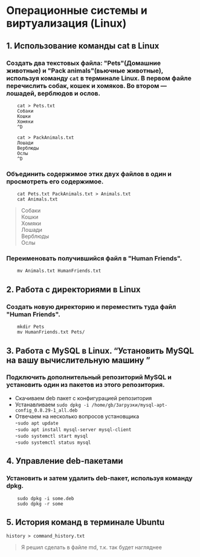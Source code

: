 # Операционные системы и виртуализация (Linux)

## 1. Использование команды cat в Linux

### Создать два текстовых файла: "Pets"(Домашние животные) и "Pack animals"(вьючные животные), используя команду `cat` в терминале Linux. В первом файле перечислить собак, кошек и хомяков. Во втором — лошадей, верблюдов и ослов.

```
    cat > Pets.txt
    Собаки
    Кошки
    Хомяки
    ^D
```

```
    cat > PackAnimals.txt
    Лошади
    Верблюды
    Ослы
    ^D
```

### Объединить содержимое этих двух файлов в один и просмотреть его содержимое.

```
    cat Pets.txt PackAnimals.txt > Animals.txt
    cat Animals.txt
```

> Собаки  
> Кошки  
> Хомяки  
> Лошади  
> Верблюды  
> Ослы  

### Переименовать получившийся файл в "Human Friends".

```
    mv Animals.txt HumanFriends.txt
```

## 2. Работа с директориями в Linux

### Создать новую директорию и переместить туда файл "Human Friends".

```
    mkdir Pets
    mv HumanFriends.txt Pets/
```

## 3. Работа с MySQL в Linux. “Установить MySQL на вашу вычислительную машину ”

### Подключить дополнительный репозиторий MySQL и установить один из пакетов из этого репозитория.
- Скачиваем deb пакет с конфигурацией репозитория
- Устанавливаем `sudo dpkg -i /home/gb/Загрузки/mysql-apt-config_0.8.29-1_all.deb`
- Отвечаем на несколько вопросов установщика  
-`sudo apt update`  
-`sudo apt install mysql-server mysql-client`  
-`sudo systemctl start mysql`  
-`sudo systemctl status mysql`  

## 4. Управление deb-пакетами

### Установить и затем удалить deb-пакет, используя команду dpkg.

```
    sudo dpkg -i some.deb
    sudo dpkg -r some
```
## 5. История команд в терминале Ubuntu

`history > command_history.txt`

> Я решил сделать в файле md, т.к. так будет нагляднее
